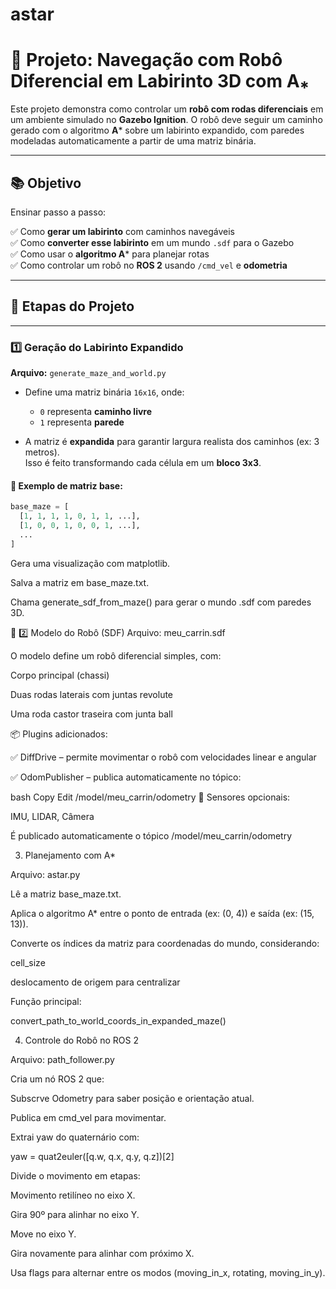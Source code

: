 # astar

# 🧭 Projeto: Navegação com Robô Diferencial em Labirinto 3D com A⁎

Este projeto demonstra como controlar um **robô com rodas diferenciais** em um ambiente simulado no **Gazebo Ignition**. O robô deve seguir um caminho gerado com o algoritmo **A*** sobre um labirinto expandido, com paredes modeladas automaticamente a partir de uma matriz binária.

---

## 📚 Objetivo

Ensinar passo a passo:

✅ Como **gerar um labirinto** com caminhos navegáveis  
✅ Como **converter esse labirinto** em um mundo `.sdf` para o Gazebo  
✅ Como usar o **algoritmo A*** para planejar rotas  
✅ Como controlar um robô no **ROS 2** usando `/cmd_vel` e **odometria**

---

## 🧱 Etapas do Projeto

---

### 1️⃣ Geração do Labirinto Expandido  
**Arquivo:** `generate_maze_and_world.py`

- Define uma matriz binária `16x16`, onde:
  - `0` representa **caminho livre**
  - `1` representa **parede**

- A matriz é **expandida** para garantir largura realista dos caminhos (ex: 3 metros).  
  Isso é feito transformando cada célula em um **bloco 3x3**.

#### 📌 Exemplo de matriz base:
```python
base_maze = [
  [1, 1, 1, 1, 0, 1, 1, ...],
  [1, 0, 0, 1, 0, 0, 1, ...],
  ...
]
```


Gera uma visualização com matplotlib.

Salva a matriz em base_maze.txt.

Chama generate_sdf_from_maze() para gerar o mundo .sdf com paredes 3D.

🤖 2️⃣ Modelo do Robô (SDF)
Arquivo: meu_carrin.sdf

O modelo define um robô diferencial simples, com:

Corpo principal (chassi)

Duas rodas laterais com juntas revolute

Uma roda castor traseira com junta ball

📦 Plugins adicionados:

✅ DiffDrive – permite movimentar o robô com velocidades linear e angular

✅ OdomPublisher – publica automaticamente no tópico:

bash
Copy
Edit
/model/meu_carrin/odometry
🧭 Sensores opcionais:

IMU, LIDAR, Câmera



É publicado automaticamente o tópico /model/meu_carrin/odometry

3. Planejamento com A*

Arquivo: astar.py

Lê a matriz base_maze.txt.

Aplica o algoritmo A* entre o ponto de entrada (ex: (0, 4)) e saída (ex: (15, 13)).

Converte os índices da matriz para coordenadas do mundo, considerando:

cell_size

deslocamento de origem para centralizar

Função principal:

convert_path_to_world_coords_in_expanded_maze()

4. Controle do Robô no ROS 2

Arquivo: path_follower.py

Cria um nó ROS 2 que:

Subscrve Odometry para saber posição e orientação atual.

Publica em cmd_vel para movimentar.

Extrai yaw do quaternário com:

yaw = quat2euler([q.w, q.x, q.y, q.z])[2]

Divide o movimento em etapas:

Movimento retilíneo no eixo X.

Gira 90º para alinhar no eixo Y.

Move no eixo Y.

Gira novamente para alinhar com próximo X.

Usa flags para alternar entre os modos (moving_in_x, rotating, moving_in_y).
